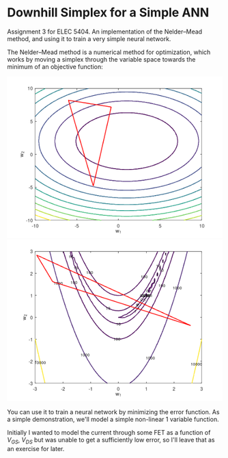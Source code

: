 # Downhill Simplex for a Simple ANN
Assignment 3 for ELEC 5404. An implementation of the Nelder–Mead method, and using it to train a very simple neural network.

The Nelder–Mead method is a numerical method for optimization, which works by moving a simplex through the variable space towards the minimum of an objective function:

![Finding min of arbitrary function](img/algo_demo.gif) ![Finding min of Rosenbrock function](img/rosenbrock.gif)

You can use it to train a neural network by minimizing the error function. As a simple demonstration, we'll model a simple non-linear 1 variable function. 

Initially I wanted to model the current through some FET as a function of $V_{GS}$, $V_{DS}$ but was unable to get a sufficiently low error, so I'll leave that as an exercise for later.


